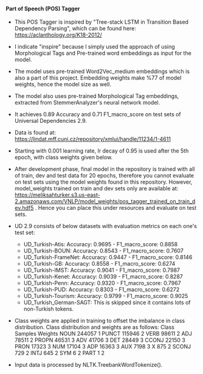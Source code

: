 #### Part of Speech (POS) Tagger

- This POS Tagger is inspired by "Tree-stack LSTM in Transition Based Dependency Parsing",
which can be found here: https://aclanthology.org/K18-2012/
- I indicate "inspire" because I simply used the approach of using Morphological Tags and Pre-trained word embeddings as input for the model.
- The model uses pre-trained Word2Vec_medium embeddings which is also a part of this project. Embedding weights make %77 of model weights, hence the model size as well.
- The model also uses pre-trained Morphological Tag embeddings, extracted from StemmerAnalyzer's neural network model.

- It achieves 0.89 Accuracy and 0.71 F1_macro_score on test sets of Universal Dependencies 2.9.
- Data is found at: https://lindat.mff.cuni.cz/repository/xmlui/handle/11234/1-4611
- Starting with 0.001 learning rate, lr decay of 0.95 is used after the 5th epoch, with class weights given below.
- After development phase, final model in the repository is trained with all of train, dev and test data for 20 epochs, therefore you cannot evaluate on test sets using the model weights found in this repository. However, model_weights trained on train and dev sets only are available at: https://meliksahturker.s3.us-east-2.amazonaws.com/VNLP/model_weights/pos_tagger_trained_on_train_dev.hdf5 . Hence you can place this under resources and evaluate on test sets.
- UD 2.9 consists of below datasets with evaluation metrics on each one's test set:
	- UD_Turkish-Atis: Accuracy: 0.9695 - F1_macro_score: 0.8858
	- UD_Turkish-BOUN: Accuracy: 0.8543 - F1_macro_score: 0.7607
	- UD_Turkish-FrameNet: Accuracy: 0.9447 - F1_macro_score: 0.8146
	- UD_Turkish-GB: Accuracy: 0.8558 - F1_macro_score: 0.6274
	- UD_Turkish-IMST: Accuracy: 0.9041 - F1_macro_score: 0.7987
	- UD_Turkish-Kenet: Accuracy: 0.9039 - F1_macro_score: 0.8287
	- UD_Turkish-Penn: Accuracy: 0.9320 - F1_macro_score: 0.7967
	- UD_Turkish-PUD: Accuracy: 0.8303 - F1_macro_score: 0.6272
	- UD_Turkish-Tourism: Accuracy: 0.9799 - F1_macro_score: 0.9025
	- UD_Turkish_German-SAGT: This is skipped since it contains lots of non-Turkish tokens.

- Class weights are applied in training to offset the imbalance in class distribution. Class distribution and weights are as follows:
	Class	 Samples	Weights
	NOUN     244057		1
	PUNCT    115946		2
	VERB      98611		2
	ADJ       78511		2
	PROPN     46531		3
	ADV       41706		3
	DET       28449		3
	CCONJ     22150		3
	PRON      17323		3
	NUM       17104		3
	ADP       16363		3
	AUX        7198		3
	X           875		2
	SCONJ       729		2
	INTJ        645		2
	SYM           6		2
	PART          1		2
- Input data is processed by NLTK.TreebankWordTokenize().
